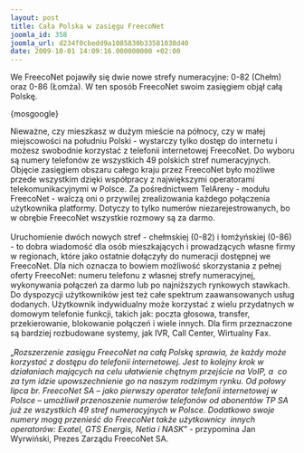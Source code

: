 ```yaml
---
layout: post
title: Cała Polska w zasięgu FreecoNet
joomla_id: 358
joomla_url: d234f0cbedd9a1085830b33581038d40
date: 2009-10-01 14:09:16.000000000 +02:00
---
```

We FreecoNet pojawiły się dwie nowe strefy numeracyjne: 0-82 (Chełm) oraz 0-86 (Łomża). W ten spos&oacute;b FreecoNet swoim zasięgiem objął całą Polskę.<p>{mosgoogle}</p><p>Nieważne, czy mieszkasz w dużym mieście na p&oacute;łnocy, czy w małej miejscowości na południu Polski - wystarczy tylko dostęp do internetu i możesz swobodnie korzystać z telefonii internetowej FreecoNet. Do wyboru są numery telefon&oacute;w ze wszystkich 49 polskich stref numeracyjnych. Objęcie zasięgiem obszaru całego kraju przez FreecoNet było możliwe przede wszystkim dzięki wsp&oacute;łpracy z największymi operatorami telekomunikacyjnymi w Polsce. Za pośrednictwem TelAreny - modułu FreecoNet - walczą oni o przywilej zrealizowania każdego połączenia użytkownika platformy. Dotyczy to tylko numer&oacute;w niezarejestrowanych, bo w obrębie FreecoNet wszystkie rozmowy są za darmo. <br /><br />Uruchomienie dw&oacute;ch nowych stref - chełmskiej (0-82) i łomżyńskiej (0-86) - to dobra wiadomość dla os&oacute;b mieszkających i prowadzących własne firmy w regionach, kt&oacute;re jako ostatnie dołączyły do numeracji dostępnej we FreecoNet. Dla nich oznacza to bowiem możliwość skorzystania z pełnej oferty FreecoNet: numeru telefonu z własnej strefy numeracyjnej, wykonywania połączeń za darmo lub po najniższych rynkowych stawkach. Do dyspozycji użytkownik&oacute;w jest też całe spektrum zaawansowanych usług dodanych. Użytkownik indywidualny może korzystać z wielu przydatnych w domowym telefonie funkcji, takich jak: poczta głosowa, transfer, przekierowanie, blokowanie połączeń i wiele innych. Dla firm przeznaczone są bardziej rozbudowane systemy, jak IVR, Call Center, Wirtualny Fax.<br /><br />&bdquo;<em>Rozszerzenie zasięgu FreecoNet na całą Polskę sprawia, że każdy może korzystać z dostępu do telefonii internetowej. Jest to kolejny krok w działaniach mających na celu ułatwienie chętnym przejście na VoIP, a&nbsp; co za tym idzie upowszechnienie go na naszym rodzimym rynku. Od połowy lipca br. FreecoNet SA &ndash; jako pierwszy operator telefonii internetowej w Polsce &ndash; umożliwił przenoszenie numer&oacute;w telefon&oacute;w od abonent&oacute;w TP SA już ze wszystkich 49 stref numeracyjnych w Polsce. Dodatkowo swoje numery mogą przenieść do FreecoNet także użytkownicy&nbsp; innych operator&oacute;w: Exatel, GTS Energis, Netia i NASK</em>&rdquo; - przypomina Jan Wyrwiński, Prezes Zarządu FreecoNet SA.</p>
